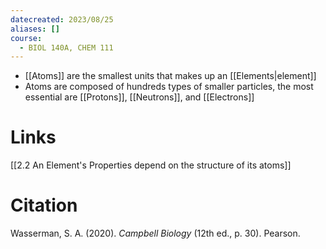 ```yaml
---
datecreated: 2023/08/25
aliases: []
course:
  - BIOL 140A, CHEM 111
---
```


- [[Atoms]] are the smallest units that makes up an [[Elements|element]]
- Atoms are composed of hundreds types of smaller particles, the most essential are [[Protons]], [[Neutrons]], and [[Electrons]]

# Links

[[2.2 An Element's Properties depend on the structure of its atoms]]

# Citation

Wasserman, S. A. (2020). _Campbell Biology_ (12th ed., p. 30). Pearson.
